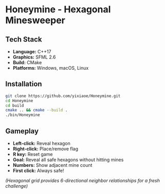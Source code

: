 # Honeymine - Hexagonal Minesweeper

## Tech Stack
- **Language:** C++17
- **Graphics:** SFML 2.6
- **Build:** CMake
- **Platforms:** Windows, macOS, Linux

## Installation
```bash
git clone https://github.com/yixiaoe/Honeymine.git
cd Honeymine
cd build
cmake .. && cmake --build .
./bin/Honeymine
```

## Gameplay
- **Left-click:** Reveal hexagon
- **Right-click:** Place/remove flag
- **R key:** Reset game
- **Goal:** Reveal all safe hexagons without hitting mines
- **Numbers:** Show adjacent mine count
- **First click:** Always safe!

*(Hexagonal grid provides 6-directional neighbor relationships for a fresh challenge)*
